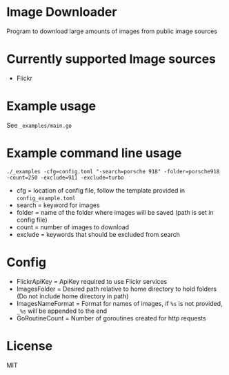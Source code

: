 # Image Downloader

Program to download large amounts of images from public image sources

# Currently supported Image sources

- Flickr

# Example usage

See `_examples/main.go`

# Example command line usage

`./_examples -cfg=config.toml "-search=porsche 918" -folder=porsche918 -count=250 -exclude=911 -exclude=turbo`

- cfg = location of config file, follow the template provided in `config_example.toml`
- search = keyword for images
- folder = name of the folder where images will be saved (path is set in config file)
- count = number of images to download
- exclude = keywords that should be excluded from search

# Config
- FlickrApiKey = ApiKey required to use Flickr services
- ImagesFolder = Desired path relative to home directory to hold folders (Do not include home directory in path)
- ImagesNameFormat = Format for names of images, if `%s` is not provided, `_%s` will be appended to the end
- GoRoutineCount = Number of goroutines created for http requests

# License

MIT